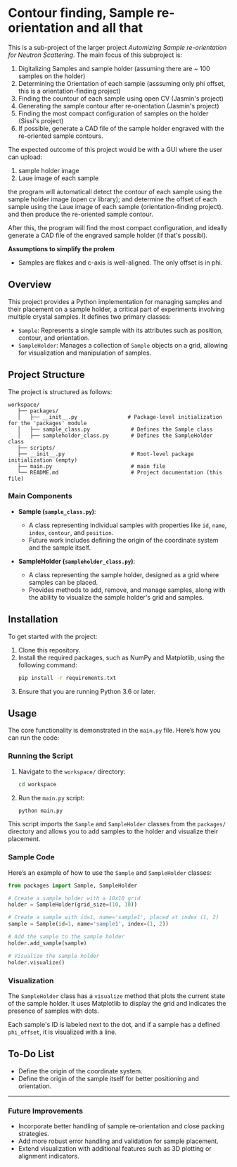 # Contour finding, Sample re-orientation and all that
This is a sub-project of the larger project *Automizing Sample re-orientation for Neutron Scattering*. The main focus of this subproject is: 
1. Digitalizing Samples and sample holder (assuming there are ~ 100 samples on the holder)
2. Determining the Orientation of each sample (asssuming only phi offset, this is a orientation-finding project)
3. Finding the countour of each sample using open CV (Jasmin's project)
4. Generating the sample contour after re-orientation (Jasmin's project)
5. Finding the most compact configuration of samples on the holder (Sissi's project)
6. If possible, generate a CAD file of the sample holder engraved with the re-oriented sample contours. 

The expected outcome of this project would be with a GUI where the user can upload:
1. sample holder image
2. Laue image of each sample 

the program will automaticall detect the contour of each sample using the sample holder image (open cv library); and determine the offset of each sample using the Laue image of each sample (orientation-finding project). and then produce the re-oriented sample contour. 

After this, the program will find the most compact configuration, and ideally generate a CAD file of the engraved sample holder (if that's possibl).

**Assumptions to simplify the prolem**
- Samples are flakes and c-axis is well-aligned. The only offset is in phi.


## Overview

This project provides a Python implementation for managing samples and their placement on a sample holder, a critical part of experiments involving multiple crystal samples. It defines two primary classes:
- `Sample`: Represents a single sample with its attributes such as position, contour, and orientation.
- `SampleHolder`: Manages a collection of `Sample` objects on a grid, allowing for visualization and manipulation of samples.

## Project Structure

The project is structured as follows:

```
workspace/
   ├── packages/
   │   ├── __init__.py                # Package-level initialization for the 'packages' module
   │   ├── sample_class.py             # Defines the Sample class
   │   ├── sampleholder_class.py       # Defines the SampleHolder class
   ├── scripts/
   ├── __init__.py                     # Root-level package initialization (empty)
   ├── main.py                         # main file
   └── README.md                       # Project documentation (this file)
```

### Main Components

- **Sample (`sample_class.py`)**:
  - A class representing individual samples with properties like `id`, `name`, `index`, `contour`, and `position`.
  - Future work includes defining the origin of the coordinate system and the sample itself.

- **SampleHolder (`sampleholder_class.py`)**:
  - A class representing the sample holder, designed as a grid where samples can be placed.
  - Provides methods to add, remove, and manage samples, along with the ability to visualize the sample holder's grid and samples.

## Installation

To get started with the project:

1. Clone this repository.
2. Install the required packages, such as NumPy and Matplotlib, using the following command:
   ```bash
   pip install -r requirements.txt
   ```
3. Ensure that you are running Python 3.6 or later.

## Usage

The core functionality is demonstrated in the `main.py` file. Here’s how you can run the code:

### Running the Script

1. Navigate to the `workspace/` directory:
   ```bash
   cd workspace
   ```

2. Run the `main.py` script:
   ```bash
   python main.py
   ```

This script imports the `Sample` and `SampleHolder` classes from the `packages/` directory and allows you to add samples to the holder and visualize their placement.

### Sample Code

Here’s an example of how to use the `Sample` and `SampleHolder` classes:

```python
from packages import Sample, SampleHolder

# Create a sample holder with a 10x10 grid
holder = SampleHolder(grid_size=(10, 10))

# Create a sample with id=1, name='sample1', placed at index (1, 2)
sample = Sample(id=1, name='sample1', index=(1, 2))

# Add the sample to the sample holder
holder.add_sample(sample)

# Visualize the sample holder
holder.visualize()
```

### Visualization

The `SampleHolder` class has a `visualize` method that plots the current state of the sample holder. It uses Matplotlib to display the grid and indicates the presence of samples with dots.

Each sample's ID is labeled next to the dot, and if a sample has a defined `phi_offset`, it is visualized with a line.

## To-Do List

- Define the origin of the coordinate system.
- Define the origin of the sample itself for better positioning and orientation.

---

### Future Improvements
- Incorporate better handling of sample re-orientation and close packing strategies.
- Add more robust error handling and validation for sample placement.
- Extend visualization with additional features such as 3D plotting or alignment indicators.

